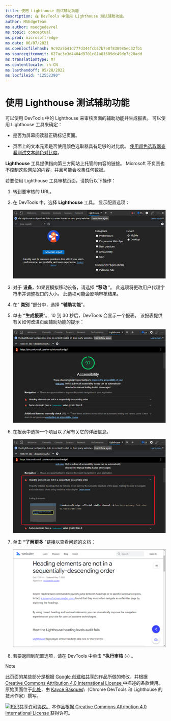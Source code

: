 ```yaml
---
title: 使用 Lighthouse 测试辅助功能
description: 在 DevTools 中使用 Lighthouse 测试辅助功能。
author: MSEdgeTeam
ms.author: msedgedevrel
ms.topic: conceptual
ms.prod: microsoft-edge
ms.date: 06/07/2021
ms.openlocfilehash: 9c92a5b41d777d344fcb57b7e8f838985ec32fb1
ms.sourcegitcommit: 627ac3e3d4404d9701c81a81609dc49de7c28add
ms.translationtype: MT
ms.contentlocale: zh-CN
ms.lasthandoff: 05/28/2022
ms.locfileid: "12552390"
---
```

<!-- this article was created on 05/11/2021 by moving a section out from the "Accessibility reference" article (reference.md) -->
<!-- Copyright Kayce Basques

   Licensed under the Apache License, Version 2.0 (the "License");
   you may not use this file except in compliance with the License.
   You may obtain a copy of the License at

       https://www.apache.org/licenses/LICENSE-2.0

   Unless required by applicable law or agreed to in writing, software
   distributed under the License is distributed on an "AS IS" BASIS,
   WITHOUT WARRANTIES OR CONDITIONS OF ANY KIND, either express or implied.
   See the License for the specific language governing permissions and
   limitations under the License.  -->
# <a name="test-accessibility-using-lighthouse"></a>使用 Lighthouse 测试辅助功能

可以使用 DevTools 中的 Lighthouse 来审核页面的辅助功能并生成报表。 可以使用 Lighthouse 工具来确定：

*  是否为屏幕阅读器正确标记页面。

*  页面上的文本元素是否使用颜色选取器具有足够的对比度。 [使用颜色选取器查看测试文本颜色对比度](color-picker.md)。

**Lighthouse** 工具提供指向第三方网站上托管的内容的链接。  Microsoft 不负责也不控制这些网站的内容，并且可能会收集任何数据。

若要使用 Lighthouse 工具审核页面，请执行以下操作：

1. 转到要审核的 URL。

1. 在 DevTools 中，选择 **Lighthouse** 工具。  显示配置选项：

   ![Lighthouse 配置选项。](../media/accessibility-lighthouse.msft.png)

1. 对于 **设备**，如果要模拟移动设备，请选择 **“移动** ”。  此选项将更改用户代理字符串并调整视口的大小。  此选项可能会影响审核结果。

1. 在“ **类别** ”部分中，选择 **“辅助功能**”。

1. 单击 **“生成报表**”。 10 到 30 秒后，DevTools 会显示一个报表。  该报表提供有关如何改进页面辅助功能的提示：

   ![辅助功能类别的 Lighthouse 报表。](../media/accessibility-lighthouse-result.msft.png)

1. 在报表中选择一个项目以了解有关它的详细信息。

   ![Lighthouse 报告中的扩展问题。](../media/accessibility-lighthouse-result-issue-expanded.msft.png)

1. 单击 **“了解更多** ”链接以查看问题的文档：

   ![查看问题的文档。](../media/accessibility-web-dev-accessibility-audits-learn-more.msft.png)

1. 若要返回到配置选项，请在 DevTools 中单击 **“执行审核** (`+`) 。


<!-- ====================================================================== -->
> [!NOTE]
> 此页面的某些部分是根据 [Google 创建和共享的](https://developers.google.com/terms/site-policies)作品所做的修改，并根据[ Creative Commons Attribution 4.0 International License ](https://creativecommons.org/licenses/by/4.0)中描述的条款使用。
> 原始页面位于[此处](https://developers.google.com/web/tools/chrome-devtools/accessibility/reference)，由 [Kayce Basques](https://developers.google.com/web/resources/contributors/kaycebasques)\（Chrome DevTools 和 Lighthouse 的技术作家）撰写。

[![知识共享许可协议。](https://i.creativecommons.org/l/by/4.0/88x31.png)](https://creativecommons.org/licenses/by/4.0)
本作品根据[ Creative Commons Attribution 4.0 International License ](https://creativecommons.org/licenses/by/4.0)获得许可。
